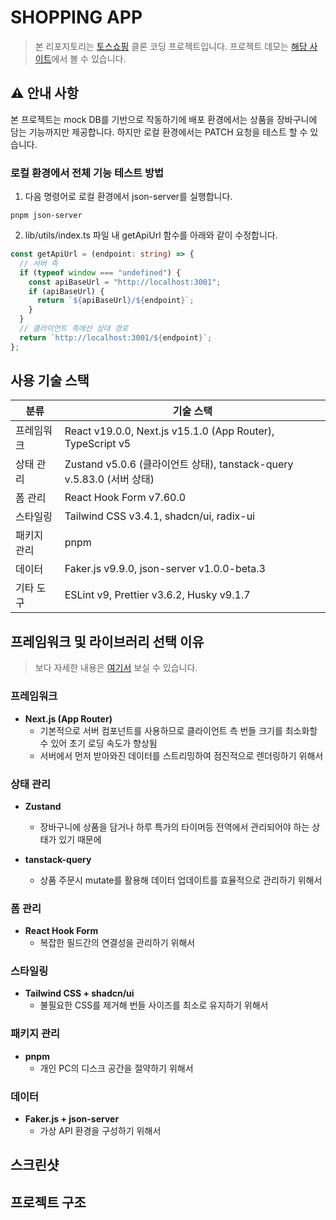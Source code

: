 # SHOPPING APP

> 본 리포지토리는 [토스쇼핑](https://toss.im/shopping-seller) 클론 코딩 프로젝트입니다.
> 프로젝트 데모는 [해당 사이트](https://shopping-app-ivory.vercel.app/)에서 볼 수 있습니다.

## ⚠️ 안내 사항
본 프로젝트는 mock DB를 기반으로 작동하기에 배포 환경에서는 상품을 장바구니에 담는 기능까지만 제공합니다. 하지만 로컬 환경에서는 PATCH 요청을 테스트 할 수 있습니다.

### 로컬 환경에서 전체 기능 테스트 방법
1. 다음 명령어로 로컬 환경에서 json-server를 실행합니다.
```
pnpm json-server
```
2. lib/utils/index.ts 파일 내 getApiUrl 함수를 아래와 같이 수정합니다.
```ts
const getApiUrl = (endpoint: string) => {
  // 서버 측
  if (typeof window === "undefined") {
    const apiBaseUrl = "http://localhost:3001";
    if (apiBaseUrl) {
      return `${apiBaseUrl}/${endpoint}`;
    }
  }
  // 클라이언트 측에선 상대 경로
  return `http://localhost:3001/${endpoint}`;
};
```

## 사용 기술 스택

| 분류        | 기술 스택                                                            |
| ----------- | -------------------------------------------------------------------- |
| 프레임워크  | React v19.0.0, Next.js v15.1.0 (App Router), TypeScript v5           |
| 상태 관리   | Zustand v5.0.6 (클라이언트 상태), tanstack-query v.5.83.0 (서버 상태) |
| 폼 관리     | React Hook Form v7.60.0                                              |
| 스타일링    | Tailwind CSS v3.4.1, shadcn/ui, radix-ui                             |
| 패키지 관리 | pnpm                                                                 |
| 데이터      | Faker.js v9.9.0, json-server v1.0.0-beta.3                           |
| 기타 도구   | ESLint v9, Prettier v3.6.2, Husky v9.1.7                             |

## 프레임워크 및 라이브러리 선택 이유

> 보다 자세한 내용은 [여기서](https://growth-log-kappa.vercel.app/blog/projects/clone%20coding/%ED%94%84%EB%A1%9C%EC%A0%9D%ED%8A%B8%20%EC%84%B8%ED%8C%85) 보실 수 있습니다.

### 프레임워크

- **Next.js (App Router)**
  - 기본적으로 서버 컴포넌트를 사용하므로 클라이언트 측 번들 크기를 최소화할 수 있어 초기 로딩 속도가 향상됨
  - 서버에서 먼저 받아와진 데이터를 스트리밍하여 점진적으로 렌더링하기 위해서

### 상태 관리

- **Zustand**
  - 장바구니에 상품을 담거나 하루 특가의 타이머등 전역에서 관리되어야 하는 상태가 있기 때문에

- **tanstack-query**
  - 상품 주문시 mutate를 활용해 데이터 업데이트를 효율적으로 관리하기 위해서 

### 폼 관리

- **React Hook Form**
  - 복잡한 필드간의 연결성을 관리하기 위해서

### 스타일링

- **Tailwind CSS + shadcn/ui**
  - 불필요한 CSS를 제거해 번들 사이즈를 최소로 유지하기 위해서

### 패키지 관리

- **pnpm**
  - 개인 PC의 디스크 공간을 절약하기 위해서

### 데이터

- **Faker.js + json-server**
  - 가상 API 환경을 구성하기 위해서

## 스크린샷

## 프로젝트 구조
